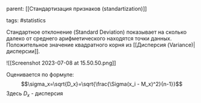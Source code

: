 parent: [[Стандартизация признаков (standartization)]]

tags: #statistics 

Стандартное отклонение (Standard Deviation) показывает на сколько далеко от среднего арифметического находятся точки данных. Положительное значение квадратного корня из [[Дисперсия (Variance)|дисперсии]].

![[Screenshot 2023-07-08 at 15.50.50.png]]

Оценивается по формуле:
$$\sigma_x=\sqrt{D_x}=\sqrt{\frac{\Sigma(x_i - M_x)^2}{n-1}}$$
Здесь $D_x$ - дисперсия